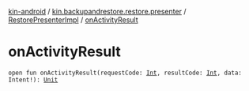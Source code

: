 [kin-android](../../index.md) / [kin.backupandrestore.restore.presenter](../index.md) / [RestorePresenterImpl](index.md) / [onActivityResult](./on-activity-result.md)

# onActivityResult

`open fun onActivityResult(requestCode: `[`Int`](https://kotlinlang.org/api/latest/jvm/stdlib/kotlin/-int/index.html)`, resultCode: `[`Int`](https://kotlinlang.org/api/latest/jvm/stdlib/kotlin/-int/index.html)`, data: Intent!): `[`Unit`](https://kotlinlang.org/api/latest/jvm/stdlib/kotlin/-unit/index.html)